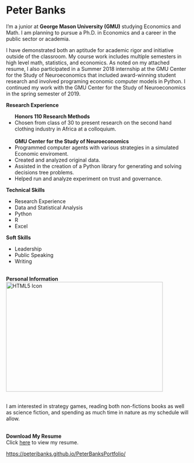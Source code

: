 

# Peter Banks 

I’m a junior at <b>George Mason University (GMU)</b> studying Economics and Math. I am planning to pursue a Ph.D. in Economics and a career in the public sector or academia.

I have demonstrated both an aptitude for academic rigor and initiative outside of the classroom. My course work includes multiple semesters in high level math, statistics, and economics. As noted on my attached resume, I also participated in a Summer 2018 internship at the GMU Center for the Study of Neuroeconomics that included award-winning student research and involved programing economic computer models in Python. I continued my work with the GMU Center for the Study of Neuroeconomics in the spring semester of 2019. 

<b> Research Experience </b>
<ul>
  <b>Honors 110 Research Methods</b>
    <li>  Chosen from class of 30 to present research on the second hand clothing industry in Africa at a colloquium.</li>
 <br>
 <b>GMU Center for the Study of Neuroeconomics</b>
    <li>  Programmed computer agents with various strategies in a simulated Economic enviroment.</li>
    <li>  Created and analyzed original data.</li>
    <li>  Assisted in the creation of a Python library for generating and solving decisions tree problems.</li>
    <li>  Helped run and analyze experiment on trust and governance.</li>
  </ul> 


<b> Technical Skills </b>
<ul>
  <li>Research Experience</li>
  <li>Data and Statistical Analysis</li>
  <li>Python</li>
  <li>R</li>
  <li>Excel</li>
</ul>

<b> Soft Skills </b> 
<ul>
  <li>Leadership</li>
  <li>Public Speaking</li>
  <li>Writing</li>
</ul>


<br> <b> Personal Information </b>
<br> <img src="https://github.com/peteribanks/PeterBanksPortfolio/blob/master/MEZ_1524.jpg" alt="HTML5 Icon" width="430" height="300">
<br> 

<br> I am interested in strategy games, reading both non-fictions books as well as science fiction, and spending as much time in nature as my schedule will allow. 


<br> <b>Download My Resume</b>
<br> Click <a href="https://docs.google.com/gview?url=https://github.com/peteribanks/PeterBanksPortfolio/raw/master/Banks_ResumeCV%202019%20-%20PDF.pdf">here</a> to view my resume.
 
https://peteribanks.github.io/PeterBanksPortfolio/
